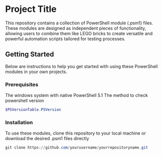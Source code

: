 # Project Title

This repository contains a collection of PowerShell module (.psm1) files. 
These modules are designed as independent pieces of functionality, allowing users to combine them like LEGO bricks to create versatile and powerful automation scripts tailored for testing processes.

## Getting Started

Below are instructions to help you get started with using these PowerShell modules in your own projects.

### Prerequisites

The windows system with native PowerShell 5.1
The method to check powershell version
```powershell
$PSVersionTable.PSVersion
```
### Installation
To use these modules, clone this repository to your local machine or download the desired .psm1 files directly
```powershell
git clone https://github.com/yourusername/yourrepositoryname.git
```
